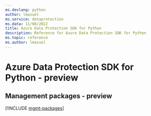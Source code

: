 ```yaml
---
ms.devlang: python
author: lmazuel
ms.service: dataprotection
ms.data: 11/08/2022
title: Azure Data Protection SDK for Python
description: Reference for Azure Data Protection SDK for Python
ms.topic: reference
ms.author: lmazuel
---
```

# Azure Data Protection SDK for Python - preview

## Management packages - preview
[!INCLUDE [mgmt-packages](data-protection-mgmt-index.md)]